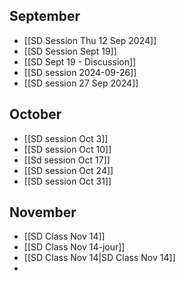 ## September
- [[SD Session Thu 12 Sep 2024]]
- [[SD Session Sept 19]]
- [[SD Sept 19 - Discussion]]
- [[SD session 2024-09-26]]
- [[SD session  27 Sep 2024]]
## October
- [[SD session Oct 3]]
- [[SD session Oct 10]]
- [[Sd session Oct 17]]
- [[SD session Oct 24]]
- [[SD session Oct 31]]
## November
- [[SD Class Nov 14]]
- [[SD Class Nov 14-jour]]
- [[SD Class Nov 14|SD Class Nov 14]]
- 